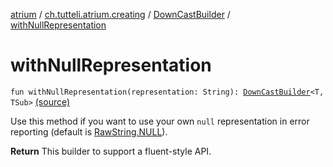 [atrium](../../index.md) / [ch.tutteli.atrium.creating](../index.md) / [DownCastBuilder](index.md) / [withNullRepresentation](.)

# withNullRepresentation

`fun withNullRepresentation(representation: String): `[`DownCastBuilder`](index.md)`<T, TSub>` [(source)](https://github.com/robstoll/atrium/tree/master/atrium-impl-robstoll/src/main/kotlin/ch/tutteli/atrium/creating/DownCastBuilder.kt#L52)

Use this method if you want to use your own `null` representation in error reporting
(default is [RawString.NULL](../../ch.tutteli.atrium.reporting/-raw-string/-n-u-l-l.md)).

**Return**
This builder to support a fluent-style API.

